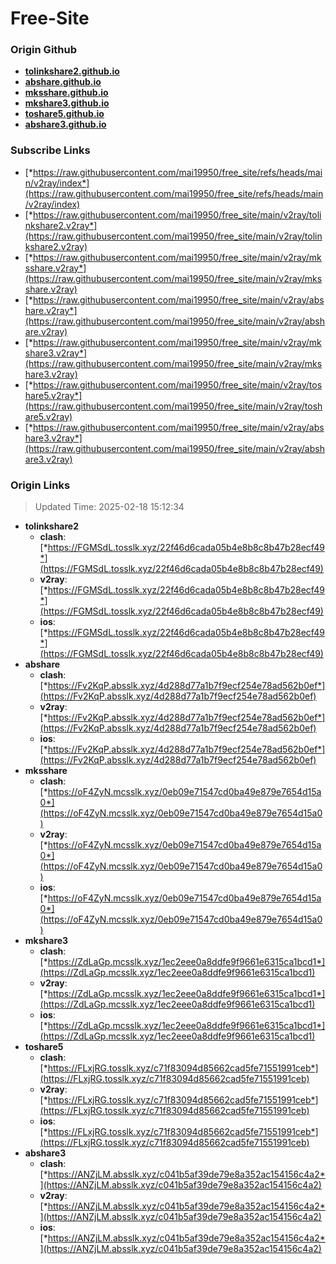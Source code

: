 # Free-Site

### Origin Github

- [**tolinkshare2.github.io**](https://github.com/tolinkshare2/tolinkshare2.github.io)
- [**abshare.github.io**](https://github.com/abshare/abshare.github.io)
- [**mksshare.github.io**](https://github.com/mksshare/mksshare.github.io)
- [**mkshare3.github.io**](https://github.com/mkshare3/mkshare3.github.io)
- [**toshare5.github.io**](https://github.com/toshare5/toshare5.github.io)
- [**abshare3.github.io**](https://github.com/abshare3/abshare3.github.io)

### Subscribe Links

- [*https://raw.githubusercontent.com/mai19950/free_site/refs/heads/main/v2ray/index*](https://raw.githubusercontent.com/mai19950/free_site/refs/heads/main/v2ray/index)
- [*https://raw.githubusercontent.com/mai19950/free_site/main/v2ray/tolinkshare2.v2ray*](https://raw.githubusercontent.com/mai19950/free_site/main/v2ray/tolinkshare2.v2ray)
- [*https://raw.githubusercontent.com/mai19950/free_site/main/v2ray/mksshare.v2ray*](https://raw.githubusercontent.com/mai19950/free_site/main/v2ray/mksshare.v2ray)
- [*https://raw.githubusercontent.com/mai19950/free_site/main/v2ray/abshare.v2ray*](https://raw.githubusercontent.com/mai19950/free_site/main/v2ray/abshare.v2ray)
- [*https://raw.githubusercontent.com/mai19950/free_site/main/v2ray/mkshare3.v2ray*](https://raw.githubusercontent.com/mai19950/free_site/main/v2ray/mkshare3.v2ray)
- [*https://raw.githubusercontent.com/mai19950/free_site/main/v2ray/toshare5.v2ray*](https://raw.githubusercontent.com/mai19950/free_site/main/v2ray/toshare5.v2ray)
- [*https://raw.githubusercontent.com/mai19950/free_site/main/v2ray/abshare3.v2ray*](https://raw.githubusercontent.com/mai19950/free_site/main/v2ray/abshare3.v2ray)

### Origin Links

> Updated Time: 2025-02-18 15:12:34

- **tolinkshare2**
  - **clash**: [*https://FGMSdL.tosslk.xyz/22f46d6cada05b4e8b8c8b47b28ecf49*](https://FGMSdL.tosslk.xyz/22f46d6cada05b4e8b8c8b47b28ecf49)
  - **v2ray**: [*https://FGMSdL.tosslk.xyz/22f46d6cada05b4e8b8c8b47b28ecf49*](https://FGMSdL.tosslk.xyz/22f46d6cada05b4e8b8c8b47b28ecf49)
  - **ios**: [*https://FGMSdL.tosslk.xyz/22f46d6cada05b4e8b8c8b47b28ecf49*](https://FGMSdL.tosslk.xyz/22f46d6cada05b4e8b8c8b47b28ecf49)
- **abshare**
  - **clash**: [*https://Fv2KqP.absslk.xyz/4d288d77a1b7f9ecf254e78ad562b0ef*](https://Fv2KqP.absslk.xyz/4d288d77a1b7f9ecf254e78ad562b0ef)
  - **v2ray**: [*https://Fv2KqP.absslk.xyz/4d288d77a1b7f9ecf254e78ad562b0ef*](https://Fv2KqP.absslk.xyz/4d288d77a1b7f9ecf254e78ad562b0ef)
  - **ios**: [*https://Fv2KqP.absslk.xyz/4d288d77a1b7f9ecf254e78ad562b0ef*](https://Fv2KqP.absslk.xyz/4d288d77a1b7f9ecf254e78ad562b0ef)
- **mksshare**
  - **clash**: [*https://oF4ZyN.mcsslk.xyz/0eb09e71547cd0ba49e879e7654d15a0*](https://oF4ZyN.mcsslk.xyz/0eb09e71547cd0ba49e879e7654d15a0)
  - **v2ray**: [*https://oF4ZyN.mcsslk.xyz/0eb09e71547cd0ba49e879e7654d15a0*](https://oF4ZyN.mcsslk.xyz/0eb09e71547cd0ba49e879e7654d15a0)
  - **ios**: [*https://oF4ZyN.mcsslk.xyz/0eb09e71547cd0ba49e879e7654d15a0*](https://oF4ZyN.mcsslk.xyz/0eb09e71547cd0ba49e879e7654d15a0)
- **mkshare3**
  - **clash**: [*https://ZdLaGp.mcsslk.xyz/1ec2eee0a8ddfe9f9661e6315ca1bcd1*](https://ZdLaGp.mcsslk.xyz/1ec2eee0a8ddfe9f9661e6315ca1bcd1)
  - **v2ray**: [*https://ZdLaGp.mcsslk.xyz/1ec2eee0a8ddfe9f9661e6315ca1bcd1*](https://ZdLaGp.mcsslk.xyz/1ec2eee0a8ddfe9f9661e6315ca1bcd1)
  - **ios**: [*https://ZdLaGp.mcsslk.xyz/1ec2eee0a8ddfe9f9661e6315ca1bcd1*](https://ZdLaGp.mcsslk.xyz/1ec2eee0a8ddfe9f9661e6315ca1bcd1)
- **toshare5**
  - **clash**: [*https://FLxjRG.tosslk.xyz/c71f83094d85662cad5fe71551991ceb*](https://FLxjRG.tosslk.xyz/c71f83094d85662cad5fe71551991ceb)
  - **v2ray**: [*https://FLxjRG.tosslk.xyz/c71f83094d85662cad5fe71551991ceb*](https://FLxjRG.tosslk.xyz/c71f83094d85662cad5fe71551991ceb)
  - **ios**: [*https://FLxjRG.tosslk.xyz/c71f83094d85662cad5fe71551991ceb*](https://FLxjRG.tosslk.xyz/c71f83094d85662cad5fe71551991ceb)
- **abshare3**
  - **clash**: [*https://ANZjLM.absslk.xyz/c041b5af39de79e8a352ac154156c4a2*](https://ANZjLM.absslk.xyz/c041b5af39de79e8a352ac154156c4a2)
  - **v2ray**: [*https://ANZjLM.absslk.xyz/c041b5af39de79e8a352ac154156c4a2*](https://ANZjLM.absslk.xyz/c041b5af39de79e8a352ac154156c4a2)
  - **ios**: [*https://ANZjLM.absslk.xyz/c041b5af39de79e8a352ac154156c4a2*](https://ANZjLM.absslk.xyz/c041b5af39de79e8a352ac154156c4a2)
